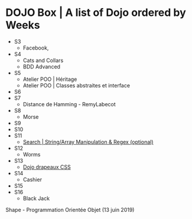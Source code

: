 # DOJO Box | A list of Dojo ordered by Weeks

- S3
  - Facebook,
- S4
  - Cats and Collars
  - BDD Advanced
- S5
  - Atelier POO | Héritage
  - Atelier POO | Classes abstraites et interface
- S6
- S7
  - Distance de Hamming - RemyLabecot
- S8
  - Morse
- S9
- S10
- S11
  - [Search | String/Array Manipulation & Regex (optional)](https://github.com/WildCodeSchool/lyon-php-2003-dojo-search)
- S12
  - Worms
- S13
  - [Dojo drapeaux CSS](https://github.com/WildCodeSchool/dojo-css-drapeau)
- S14
  - Cashier
- S15
- S16
  - Black Jack
  
Shape - Programmation Orientée Objet (13 juin 2019)
